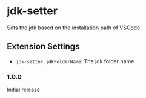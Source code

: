 # jdk-setter

Sets the jdk based on the installation path of VSCode

## Extension Settings

* `jdk-setter.jdkFolderName`: The jdk folder name

### 1.0.0

Initial release